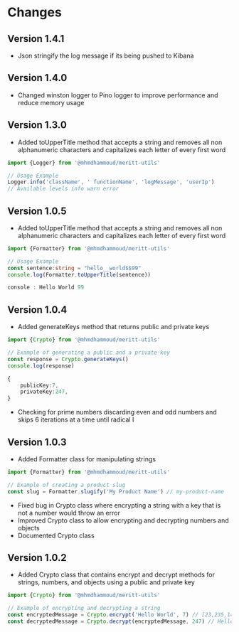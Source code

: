 # Changes

## Version 1.4.1

- Json stringify the log message if its being pushed to Kibana

## Version 1.4.0

- Changed winston logger to Pino logger to improve performance and reduce memory usage

## Version 1.3.0

- Added toUpperTitle method that accepts a string and removes all non alphanumeric characters and capitalizes each letter of every first word

```typescript
import {Logger} from '@mhmdhammoud/meritt-utils'

// Usage Example
Logger.info('className', ' functionName', 'logMessage', 'userIp')
// Available levels info warn error
```

## Version 1.0.5

- Added toUpperTitle method that accepts a string and removes all non alphanumeric characters and capitalizes each letter of every first word

```typescript
import {Formatter} from '@mhmdhammoud/meritt-utils'

// Usage Example
const sentence:string = "hello__world$$99"
console.log(Formatter.toUpperTitle(sentence))

console : Hello World 99

```

## Version 1.0.4

- Added generateKeys method that returns public and private keys

```typescript
import {Crypto} from '@mhmdhammoud/meritt-utils'

// Example of generating a public and a private key
const response = Crypto.generateKeys()
console.log(response)

{
    publicKey:7,
    privateKey:247,
}


```

- Checking for prime numbers discarding even and odd numbers and skips 6 iterations at a time until radical I

## Version 1.0.3

- Added Formatter class for manipulating strings

```typescript
import {Formatter} from '@mhmdhammoud/meritt-utils'

// Example of creating a product slug
const slug = Formatter.slugify('My Product Name') // my-product-name
```

- Fixed bug in Crypto class where encrypting a string with a key that is not a number would throw an error
- Improved Crypto class to allow encrypting and decrypting numbers and objects
- Documented Crypto class

## Version 1.0.2

- Added Crypto class that contains encrypt and decrypt methods for strings, numbers, and objects using a public and private key

```typescript
import {Crypto} from '@mhmdhammoud/meritt-utils'

// Example of encrypting and decrypting a string
const encryptedMessage = Crypto.encrypt('Hello World', 7) // [23,235,141,414]
const decryptedMessage = Crypto.decrypt(encryptedMessage, 247) // Hello World
```
